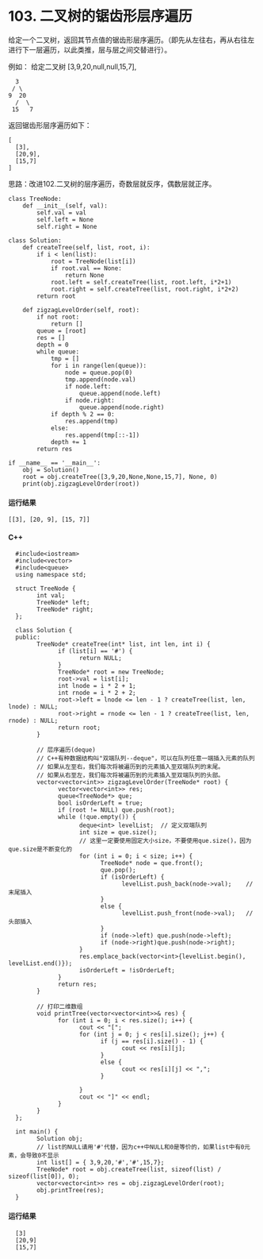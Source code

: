 # 103. 二叉树的锯齿形层序遍历
给定一个二叉树，返回其节点值的锯齿形层序遍历。（即先从左往右，再从右往左进行下一层遍历，以此类推，层与层之间交替进行）。

例如：
给定二叉树 [3,9,20,null,null,15,7],

      3
     / \
    9  20
      /  \
     15   7 
返回锯齿形层序遍历如下：

    [
      [3],
      [20,9],
      [15,7]
    ]

思路：改进102.二叉树的层序遍历，奇数层就反序，偶数层就正序。

    class TreeNode:
        def __init__(self, val):
            self.val = val
            self.left = None
            self.right = None

    class Solution:
        def createTree(self, list, root, i):
            if i < len(list):
                root = TreeNode(list[i])
                if root.val == None:
                    return None
                root.left = self.createTree(list, root.left, i*2+1)
                root.right = self.createTree(list, root.right, i*2+2)
            return root

        def zigzagLevelOrder(self, root):
            if not root:
                return []
            queue = [root]
            res = []
            depth = 0
            while queue:
                tmp = []
                for i in range(len(queue)):
                    node = queue.pop(0)
                    tmp.append(node.val)
                    if node.left:
                        queue.append(node.left)
                    if node.right:
                        queue.append(node.right)
                if depth % 2 == 0:
                    res.append(tmp)
                else:
                    res.append(tmp[::-1])
                depth += 1
            return res

    if __name__ == '__main__':
        obj = Solution()
        root = obj.createTree([3,9,20,None,None,15,7], None, 0)
        print(obj.zigzagLevelOrder(root))
        
#### 运行结果
    [[3], [20, 9], [15, 7]]

#### C++

      #include<iostream>
      #include<vector>
      #include<queue>
      using namespace std;

      struct TreeNode {
            int val;
            TreeNode* left;
            TreeNode* right;
      };

      class Solution {
      public:
            TreeNode* createTree(int* list, int len, int i) {
                  if (list[i] == '#') {
                        return NULL;
                  }
                  TreeNode* root = new TreeNode;
                  root->val = list[i];
                  int lnode = i * 2 + 1;
                  int rnode = i * 2 + 2;
                  root->left = lnode <= len - 1 ? createTree(list, len, lnode) : NULL;
                  root->right = rnode <= len - 1 ? createTree(list, len, rnode) : NULL;
                  return root;
            }

            // 层序遍历(deque)
            // C++有种数据结构叫"双端队列--deque"，可以在队列任意一端插入元素的队列
            // 如果从左至右，我们每次将被遍历到的元素插入至双端队列的末尾。
            // 如果从右至左，我们每次将被遍历到的元素插入至双端队列的头部。
            vector<vector<int>> zigzagLevelOrder(TreeNode* root) {
                  vector<vector<int>> res;
                  queue<TreeNode*> que;
                  bool isOrderLeft = true;
                  if (root != NULL) que.push(root);
                  while (!que.empty()) {
                        deque<int> levelList;  // 定义双端队列
                        int size = que.size();
                        // 这里一定要使用固定大小size，不要使用que.size()，因为que.size是不断变化的
                        for (int i = 0; i < size; i++) {
                              TreeNode* node = que.front();
                              que.pop();
                              if (isOrderLeft) {
                                    levelList.push_back(node->val);    // 末尾插入
                              }
                              else {
                                    levelList.push_front(node->val);   // 头部插入
                              }
                              if (node->left) que.push(node->left);
                              if (node->right)que.push(node->right);
                        }
                        res.emplace_back(vector<int>{levelList.begin(), levelList.end()});
                        isOrderLeft = !isOrderLeft;
                  }
                  return res;
            }

            // 打印二维数组
            void printTree(vector<vector<int>>& res) {
                  for (int i = 0; i < res.size(); i++) {
                        cout << "[";
                        for (int j = 0; j < res[i].size(); j++) {
                              if (j == res[i].size() - 1) {
                                    cout << res[i][j];
                              }
                              else {
                                    cout << res[i][j] << ",";
                              }

                        }
                        cout << "]" << endl;
                  }
            }
      };

      int main() {
            Solution obj;
            // list的NULL请用'#'代替，因为c++中NULL和0是等价的，如果list中有0元素，会导致0不显示
            int list[] = { 3,9,20,'#','#',15,7};
            TreeNode* root = obj.createTree(list, sizeof(list) / sizeof(list[0]), 0);
            vector<vector<int>> res = obj.zigzagLevelOrder(root);
            obj.printTree(res);
      }
      
#### 运行结果
      [3]
      [20,9]
      [15,7]
